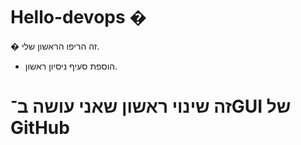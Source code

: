 # Hello-devops �
�
זה הריפו הראשון שלי.
- הוספת סעיף ניסיון ראשון.
# זה שינוי ראשון שאני עושה ב־GUI של GitHub
